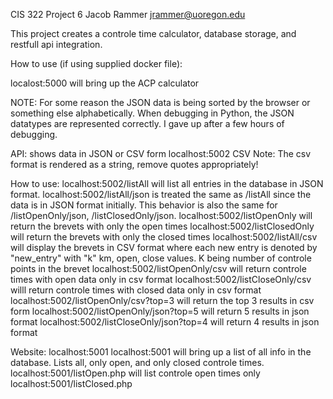 CIS 322 Project 6
Jacob Rammer
jrammer@uoregon.edu


This project creates a controle time calculator, database storage, and restfull api integration.

How to use (if using supplied docker file):

localost:5000 will bring up the ACP calculator

NOTE: For some reason the JSON data is being sorted by the browser or 
something else alphabetically. When debugging in Python, the JSON datatypes 
are represented correctly. I gave up after a few hours of debugging. 

API: shows data in JSON or CSV form localhost:5002
CSV Note: The csv format is rendered as a string, remove quotes appropriately!

How to use: localhost:5002/listAll will list all entries in the database in JSON format.
localhost:5002/listAll/json is treated the same as /listAll since the data is in
JSON format initially. This behavior is also the same for /listOpenOnly/json, /listClosedOnly/json.
localhost:5002/listOpenOnly will return the brevets with only the open times
localhost:5002/listClosedOnly will return the brevets with only the closed times
localhost:5002/listAll/csv will display the brevets in CSV format where each new entry is denoted by "new_entry" with "k" km, open, close values. K being number of controle points in the brevet
localhost:5002/listOpenOnly/csv will return controle times with open data only in csv format
localhost:5002/listCloseOnly/csv willl return controle times with closed data only in csv format
localhost:5002/listOpenOnly/csv?top=3 will return the top 3 results in csv form
localhost:5002/listOpenOnly/json?top=5 will return 5 results in json format
localhost:5002/listCloseOnly/json?top=4 will return 4 results in json format

Website: localhost:5001
localhost:5001 will bring up a list of all info in the database. Lists all, 
only open, and only closed controle times.
localhost:5001/listOpen.php will list controle open times only
localhost:5001/listClosed.php


